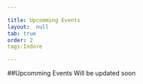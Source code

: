 ```yaml
---

title: Upcomming Events
layout:  null
tab: true
order: 2
tags:Indore

---
```


##Upcomming Events 
Will be updated soon 
